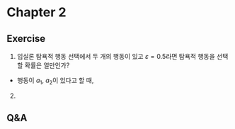 # Chapter 2
## Exercise
1. 입실론 탐욕적 행동 선택에서 두 개의 행동이 있고 $\varepsilon=0.5$라면 탐욕적 행동을 선택할 확률은 얼만인가?
* 행동이 $a_{1}$, $a_{2}$이 있다고 할 때,

2. 

## Q&A